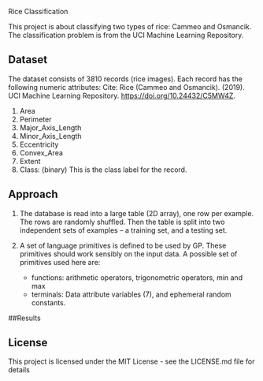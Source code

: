 Rice Classification

This project is about classifying two types of rice: Cammeo and Osmancik. The classification problem is from the UCI Machine Learning Repository.

## Dataset

The dataset consists of 3810 records (rice images). Each record has the following numeric attributes:
Cite: Rice (Cammeo and Osmancik). (2019). UCI Machine Learning Repository. https://doi.org/10.24432/C5MW4Z.

1. Area
2. Perimeter
3. Major_Axis_Length
4. Minor_Axis_Length
5. Eccentricity
6. Convex_Area
7. Extent
8. Class: (binary) This is the class label for the record.

## Approach

1. The database is read into a large table (2D array), one row per example. The rows are randomly shuffled. Then the table is split into two independent sets of examples – a training set, and a testing set.

2. A set of language primitives is defined to be used by GP. These primitives should work sensibly on the input data. A possible set of primitives used here are:
   - functions: arithmetic operators, trigonometric operators, min and max
   - terminals: Data attribute variables (7), and ephemeral random constants.

##Results

## License

This project is licensed under the MIT License - see the LICENSE.md file for details
